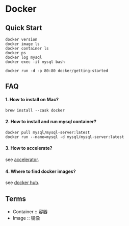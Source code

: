 # Docker

## Quick Start

```
docker version
docker image ls
docker container ls
docker ps
docker log mysql
docker exec -it mysql bash
```

```
docker run -d -p 80:80 docker/getting-started
```

## FAQ

#### 1. How to install on Mac?

```
brew install --cask docker
```

#### 2. How to install and run mysql container?

```
docker pull mysql/mysql-server:latest
docker run --name=mysql -d mysql/mysql-server:latest
```

#### 3. How to accelerate?

see [accelerator](https://cr.console.aliyun.com/cn-hangzhou/instances/mirrors).

#### 4. Where to find docker images?

see [docker hub](https://hub.docker.com/).

## Terms

* Container :: 容器
* Image :: 镜像
